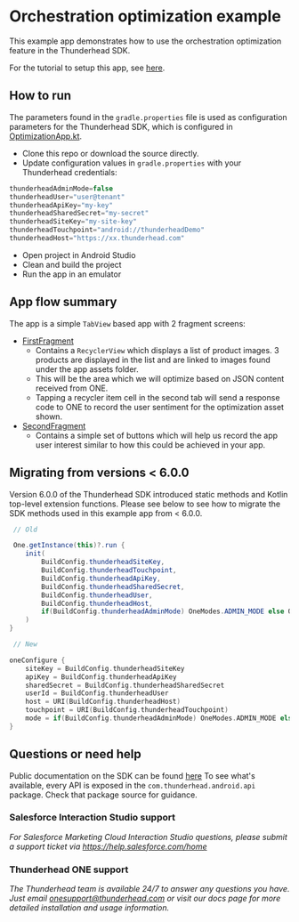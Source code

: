 # Orchestration optimization example

This example app demonstrates how to use the orchestration optimization feature in the Thunderhead SDK.

For the tutorial to setup this app, see [here](https://na5.thunderhead.com/one/help/conversations/how-do-i/mobile/android-orchestrations/one_integrate_mobile_android_orch_intro/).

## How to run

The parameters found in the `gradle.properties` file is used as configuration parameters for the Thunderhead SDK, which is configured in [OptimizationApp.kt](https://github.com/thunderheadone/one-sdk-android/blob/master/examples/optimizing-programmatically-using-json-example/app/src/main/java/com/thunderhead/optimizationexample/OptimizationApp.kt).

* Clone this repo or download the source directly.
* Update configuration values in `gradle.properties` with your Thunderhead credentials:
```java
thunderheadAdminMode=false
thunderheadUser="user@tenant"
thunderheadApiKey="my-key"
thunderheadSharedSecret="my-secret"
thunderheadSiteKey="my-site-key"
thunderheadTouchpoint="android://thunderheadDemo"
thunderheadHost="https://xx.thunderhead.com"
```
* Open project in Android Studio
* Clean and build the project
* Run the app in an emulator

## App flow summary

The app is a simple `TabView` based app with 2 fragment screens:

 * [FirstFragment](https://github.com/thunderheadone/one-sdk-android/blob/master/examples/optimizing-programmatically-using-json-example/app/src/main/java/com/thunderhead/optimizationexample/MainActivity.kt#L68)
	* Contains a `RecyclerView` which displays a list of product images. 3 products are displayed in the list and are linked to images found under the app assets folder.
	* This will be the area which we will optimize based on JSON content received from ONE.
	* Tapping a recycler item cell in the second tab will send a response code to ONE to record the user sentiment for the optimization asset shown.
 * [SecondFragment](https://github.com/thunderheadone/one-sdk-android/blob/master/examples/optimizing-programmatically-using-json-example/app/src/main/java/com/thunderhead/optimizationexample/MainActivity.kt#L237)
 	* Contains a simple set of buttons which will help us record the app user interest similar to how this could be achieved in your app.

## Migrating from versions < 6.0.0

Version 6.0.0 of the Thunderhead SDK introduced static methods and Kotlin top-level extension functions.
Please see below to see how to migrate the SDK methods used in this example app from < 6.0.0.

```java
 // Old 

 One.getInstance(this)?.run {
	init(
		BuildConfig.thunderheadSiteKey,
		BuildConfig.thunderheadTouchpoint,
		BuildConfig.thunderheadApiKey,
		BuildConfig.thunderheadSharedSecret,
		BuildConfig.thunderheadUser,
		BuildConfig.thunderheadHost,
		if(BuildConfig.thunderheadAdminMode) OneModes.ADMIN_MODE else OneModes.USER_MODE
	)
}
```

```kotlin
 // New

oneConfigure {
	siteKey = BuildConfig.thunderheadSiteKey
	apiKey = BuildConfig.thunderheadApiKey
	sharedSecret = BuildConfig.thunderheadSharedSecret
	userId = BuildConfig.thunderheadUser
	host = URI(BuildConfig.thunderheadHost)
	touchpoint = URI(BuildConfig.thunderheadTouchpoint)
	mode = if(BuildConfig.thunderheadAdminMode) OneModes.ADMIN_MODE else OneModes.USER_MODE
}
```

## Questions or need help
Public documentation on the SDK can be found [here](https://github.com/thunderheadone/one-sdk-android)
To see what's available, every API is exposed in the `com.thunderhead.android.api` package.  Check that package source for guidance.

### Salesforce Interaction Studio support
_For Salesforce Marketing Cloud Interaction Studio questions, please submit a support ticket via https://help.salesforce.com/home_

### Thunderhead ONE support
_The Thunderhead team is available 24/7 to answer any questions you have. Just email [onesupport@thunderhead.com](mailto:onesupport@thunderhead.com) or visit our docs page for more detailed installation and usage information._